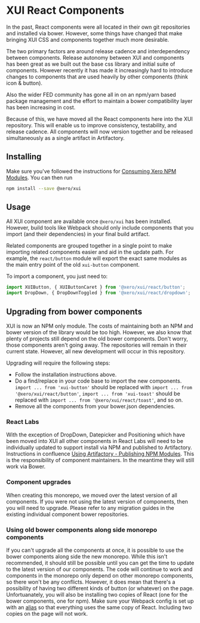 # XUI React Components

In the past, React components were all located in their own git repositories and installed via bower.  However, some things have changed that make bringing XUI CSS and components together much more desirable.

The two primary factors are around release cadence and interdependency between components. Release autonomy between XUI and components has been great as we built out the base css library and initial suite of components. However recently it has made it increasingly hard to introduce changes to components that are used heavily by other components (think icon & button).

Also the wider FED community has gone all in on an npm/yarn based package management and the effort to maintain a bower compatibility layer has been increasing in cost.

Because of this, we have moved all the React components here into the XUI repository.  This will enable us to improve consistency, testability, and release cadence.  All components will now version together and be released simultaneously as a single artifact in Artifactory.

## Installing

Make sure you've followed the instructions for [Consuming Xero NPM Modules](https://confluence.inside.xero.com/display/FED/Using+Artifactory).  You can then run
```bash
npm install --save @xero/xui
```

## Usage

All XUI component are available once `@xero/xui` has been installed.  However, build tools like Webpack should only include components that you import (and their dependencies) in your final build artifact.

Related components are grouped together in a single point to make importing related components easier and aid in the update path.  For example, the `react/button` module will export the exact same modules as the main entry point of the old `xui-button` component.

To import a component, you just need to:
```js
import XUIButton, { XUIButtonCaret } from '@xero/xui/react/button';
import DropDown, { DropDownToggled } from '@xero/xui/react/dropdown';
```

## Upgrading from bower components

XUI is now an NPM only module.  The costs of maintaining both an NPM and bower version of the library would be too high.  However, we also know that plenty of projects still depend on the old bower components.  Don't worry, those components aren't going away.  The repositories will remain in their current state.  However, all new development will occur in this repository.

Upgrading will require the following steps:
- Follow the installation instructions above.
- Do a find/replace in your code base to import the new components.  `import ... from 'xui-button'` should be replaced with `import ... from '@xero/xui/react/button'`, `import ... from 'xui-toast'` should be replaced with `import ... from '@xero/xui/react/toast'`, and so on.
- Remove all the components from your bower.json dependencies.

### React Labs

With the exception of DropDown, Datepicker and Positioning which have been moved into XUI all other components in React Labs will need to be individually updated to support install via NPM and published to Artifactory. Instructions in confluence [Using Artifactory - Publishing NPM Modules](https://confluence.inside.xero.com/display/FED/Using+Artifactory). This is the responsibility of component maintainers. In the meantime they will still work via Bower.

### Component upgrades

When creating this monorepo, we moved over the latest version of all components.  If you were not using the latest version of components, then you will need to upgrade.  Please refer to any migration guides in the existing individual component bower repositories.

### Using old bower components along side monorepo components

If you can't upgrade all the components at once, it is possible to use the bower components along side the new monorepo.  While this isn't recommended, it should still be possible until you can get the time to update to the latest version of our components.  The code will continue to work and components in the monorepo only depend on other monorepo components, so there won't be any conflicts.  However, it does mean that there's a possibility of having two different kinds of button (or whatever) on the page.  Unfortuanately, you will also be installing two copies of React (one for the bower components, one for npm).  Make sure your Webpack config is set up with an [alias](https://webpack.js.org/configuration/resolve/#resolve-alias) so that everything uses the same copy of React.  Including two copies on the page will not work.
